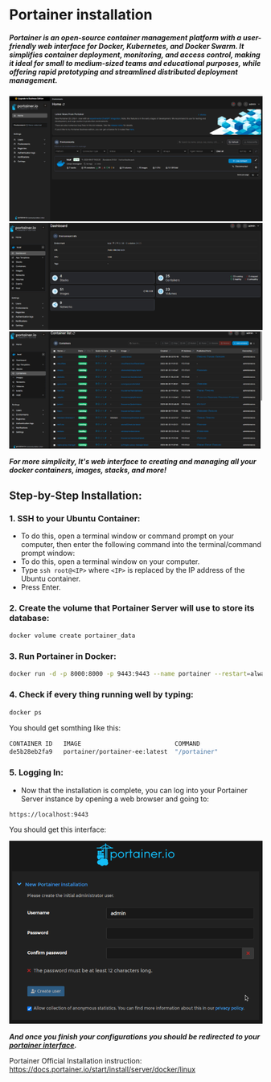 # Portainer installation

##### Portainer is an open-source container management platform with a user-friendly web interface for Docker, Kubernetes, and Docker Swarm. It simplifies container deployment, monitoring, and access control, making it ideal for small to medium-sized teams and educational purposes, while offering rapid prototyping and streamlined distributed deployment management.

![Alt text](Images/image-5.png)
![Alt text](Images/image-6.png)
![Alt text](Images/image-7.png)

***For more simplicity, It's web interface to creating and managing all your docker containers, images, stacks, and more!***

## Step-by-Step Installation:
### 1. SSH to your Ubuntu Container:
- To do this, open a terminal window or command prompt on your computer, then enter the following command into the terminal/command prompt window:
- To do this, open a terminal window on your computer.
- Type `ssh root@<IP>` where `<IP>` is replaced by the IP address of the Ubuntu container.
- Press Enter.
### 2. Create the volume that Portainer Server will use to store its database:
```bash
docker volume create portainer_data
```
### 3. Run Portainer in Docker:
```bash
docker run -d -p 8000:8000 -p 9443:9443 --name portainer --restart=always -v /var/run/docker.sock:/var/run/docker.sock -v portainer_data:/data portainer/portainer-ee:latest
```
### 4. Check if every thing running well by typing:
```bash
docker ps
```
You should get somthing like this:
```bash
CONTAINER ID   IMAGE                          COMMAND                  CREATED       STATUS      PORTS                                                                                  NAMES             
de5b28eb2fa9   portainer/portainer-ee:latest  "/portainer"             2 weeks ago   Up 9 days   0.0.0.0:8000->8000/tcp, :::8000->8000/tcp, 0.0.0.0:9443->9443/tcp, :::9443->9443/tcp   portainer
```
### 5. Logging In:
- Now that the installation is complete, you can log into your Portainer Server instance by opening a web browser and going to:
```
https://localhost:9443
```
You should get this interface:

![Alt text](Images/image-8.png)

***And once you finish your configurations you should be redirected to your [portainer interface](Images/image-5.png).***

Portainer Official Installation instruction:
https://docs.portainer.io/start/install/server/docker/linux

